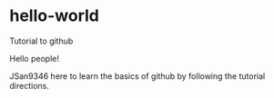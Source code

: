 # hello-world
Tutorial to github

Hello people!

JSan9346 here to learn the basics of github by following the tutorial directions.
